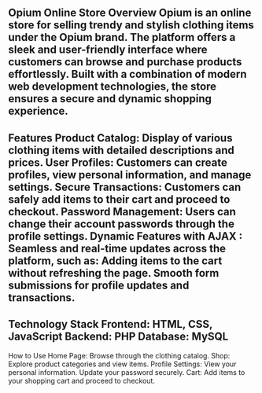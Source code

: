Opium Online Store
Overview
Opium is an online store for selling trendy and stylish clothing items under the Opium brand. The platform offers a sleek and user-friendly interface where customers can browse and purchase products effortlessly. Built with a combination of modern web development technologies, the store ensures a secure and dynamic shopping experience.
-------------------------------------------------------------------------------------------------------------
Features
Product Catalog: Display of various clothing items with detailed descriptions and prices.
User Profiles: Customers can create profiles, view personal information, and manage settings.
Secure Transactions: Customers can safely add items to their cart and proceed to checkout.
Password Management: Users can change their account passwords through the profile settings.
Dynamic Features with AJAX :
Seamless and real-time updates across the platform, such as:
Adding items to the cart without refreshing the page.
Smooth form submissions for profile updates and transactions.
-------------------------------------------------------------------------------------------------------------
Technology Stack
Frontend: HTML, CSS, JavaScript
Backend: PHP
Database: MySQL
-------------------------------------------------------------------------------------------------------------
How to Use
Home Page: Browse through the clothing catalog.
Shop: Explore product categories and view items.
Profile Settings:
View your personal information.
Update your password securely.
Cart: Add items to your shopping cart and proceed to checkout.
